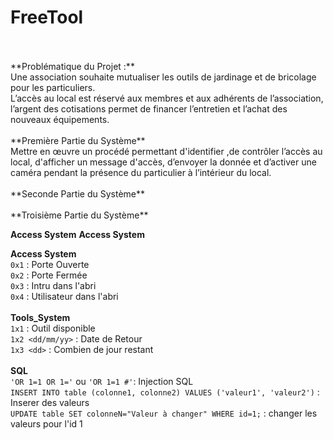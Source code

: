 # FreeTool
<br/>
<br/>
**Problématique du Projet :**  <br/>
Une association souhaite mutualiser les outils de jardinage et de bricolage pour les particuliers. <br/>
L’accès au local est réservé aux membres et aux adhérents de l’association, l’argent des cotisations permet de financer l’entretien et l’achat des nouveaux équipements.<br/>
<br/>
**Première Partie du Système** <br/>
Mettre en œuvre un procédé permettant d'identifier ,de contrôler l’accès au local, d'afficher un message d'accès, d’envoyer la donnée et d’activer une caméra pendant la présence du particulier à l’intérieur du local.<br/>
<br/>
**Seconde Partie du Système** <br/>
<br/>
**Troisième Partie du Système** <br/>


**Access System** 
**Access System** 





**Access System** <br/>
``0x1`` : Porte Ouverte <br/>
``0x2`` : Porte Fermée <br/>
``0x3`` : Intru dans l'abri <br/>
``0x4`` : Utilisateur dans l'abri <br/>
 <br/>
**Tools_System** <br/>
``1x1`` : Outil disponible <br/>
``1x2 <dd/mm/yy>`` : Date de Retour <br/>
``1x3 <dd>`` : Combien de jour restant<br/>
 <br/>
**SQL** <br/>
``'OR 1=1 OR 1='`` ou ``'OR 1=1 #'``: Injection SQL <br/>
``INSERT INTO table (colonne1, colonne2) VALUES ('valeur1', 'valeur2')`` : Inserer des valeurs <br/>
``UPDATE table SET colonneN="Valeur à changer" WHERE id=1;`` : changer les valeurs pour l'id 1 <br/>



